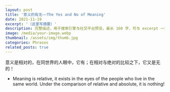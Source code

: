 ```yaml
---
layout: post
title: '意义的有无——The Yes and No of Meaning'
date: 2021-11-19
excerpt: '（这里写摘要）'
description: 完整描述，用于搜索引擎与社交平台预览，最长 160 字，可与 excerpt 一致
image: /media/your-image.webp
thumbnail: /assets/img/thumb.jpg
categories: Phrases
related_posts: true
---
```


意义是相对的，在同世界的人眼中，它有；在相对与绝对的比较之下，它又是无的！

- Meaning is relative, it exists in the eyes of the people who live in the same world. Under the comparison of relative and absolute, it is nothing!